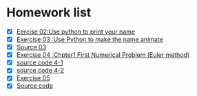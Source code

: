 # Homework list
- [x] [Eercise 02:Use python to print your name](https://github.com/yyx1996/computational_physics_N2015301020105/blob/master/exercise%201.md)
- [x] [Exercise 03 :Use Python to make the name animate](https://github.com/yyx1996/computational_physics_N2015301020105/blob/master/exercise%202.md)
- [x] [Source 03](https://github.com/yyx1996/computational_physics_N2015301020105/blob/master/lily.py)
- [x] [Exercise 04 :Chpter1 First Numerical Problem (Euler method)](https://github.com/yyx1996/computational_physics_N2015301020105/blob/master/exerise%204.md)
- [x] [source code 4-1](https://github.com/yyx1996/computational_physics_N2015301020105/blob/master/code4-1.py)
- [x] [source code 4-2](https://github.com/yyx1996/computational_physics_N2015301020105/blob/master/code4-2.py)
- [x] [Exercise 05](https://github.com/yyx1996/computational_physics_N2015301020105/blob/master/Exercise%2005.md)
- [x] [Source code](https://github.com/yyx1996/computational_physics_N2015301020105/blob/master/code%205.py)

